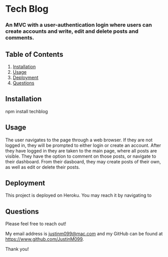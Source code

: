 # Tech Blog

  ### An MVC with a user-authentication login where users can create accounts and write, edit and delete posts and comments.
  

  

  ## Table of Contents
  
  1. [Installation](#installation)
  2. [Usage](#usage)
  3. [Deployment](#deployment)
  4. [Questions](#questions)
  
  ## Installation
  
  npm install techblog
  
  ## Usage
  
The user navigates to the page through a web browser. If they are not logged in, they will be prompted to either login or create an account. After they have logged in they are taken to the main page, where all posts are visible. They have the option to comment on those posts, or navigate to their dashboard. From their dasboard, they may create posts of their own, as well as edit or delete their posts.
  

  
  ## Deployment
  
This project is deployed on Heroku. You may reach it by navigating to 
  
  ## Questions
  
  Please feel free to reach out!
  
  My email address is justinm099@mac.com  and my GitHub can be found at https://www.github.com/JustinM099.

  Thank you!